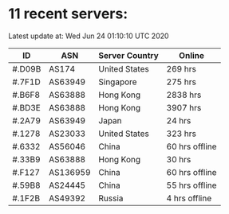 # 11 recent servers:

Latest update at: Wed Jun 24 01:10:10 UTC 2020

| ID | ASN | Server Country | Online |
| -- | --- | -------------- | ------ |
| #.D09B | AS174 | United States | 269 hrs |
| #.7F1D | AS63949 | Singapore | 275 hrs |
| #.B6F8 | AS63888 | Hong Kong | 2838 hrs |
| #.BD3E | AS63888 | Hong Kong | 3907 hrs |
| #.2A79 | AS63949 | Japan | 24 hrs |
| #.1278 | AS23033 | United States | 323 hrs |
| #.6332 | AS56046 | China | 60 hrs offline |
| #.33B9 | AS63888 | Hong Kong | 30 hrs |
| #.F127 | AS136959 | China | 60 hrs offline |
| #.59B8 | AS24445 | China | 55 hrs offline |
| #.1F2B | AS49392 | Russia | 4 hrs offline |

